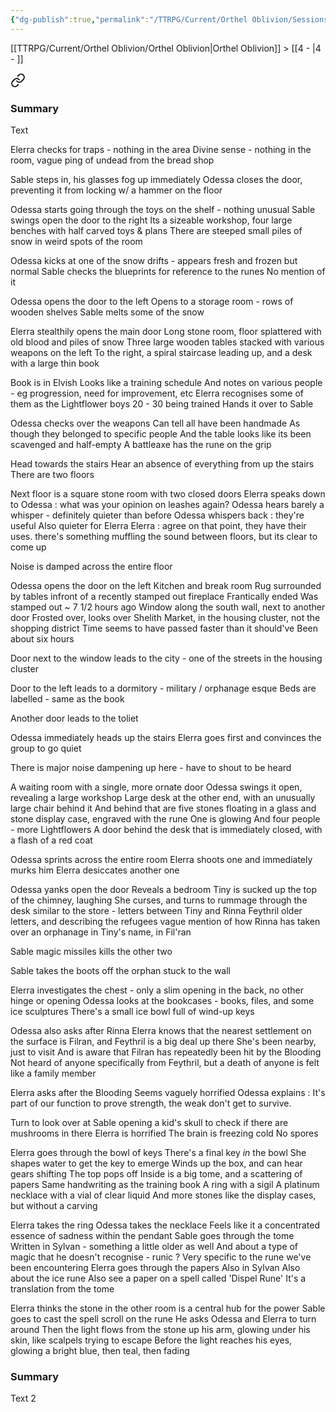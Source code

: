 ```yaml
---
{"dg-publish":true,"permalink":"/TTRPG/Current/Orthel Oblivion/Sessions/3 - To kill an orphan/"}
---
```


[[TTRPG/Current/Orthel Oblivion/Orthel Oblivion\|Orthel Oblivion]] > [[4 - \|4 - ]]


<div class="transclusion internal-embed is-loaded"><a class="markdown-embed-link" href="/ttrpg/current/orthel-oblivion/sessions/1-orthel-opens/#summary" aria-label="Open link"><svg xmlns="http://www.w3.org/2000/svg" width="24" height="24" viewBox="0 0 24 24" fill="none" stroke="currentColor" stroke-width="2" stroke-linecap="round" stroke-linejoin="round" class="svg-icon lucide-link"><path d="M10 13a5 5 0 0 0 7.54.54l3-3a5 5 0 0 0-7.07-7.07l-1.72 1.71"></path><path d="M14 11a5 5 0 0 0-7.54-.54l-3 3a5 5 0 0 0 7.07 7.07l1.71-1.71"></path></svg></a><div class="markdown-embed">



### Summary

Text

</div></div>



Elerra checks for traps - nothing in the area
Divine sense - nothing in the room, vague ping of undead from the bread shop

Sable steps in, his glasses fog up immediately
Odessa closes the door, preventing it from locking w/ a hammer on the floor

Odessa starts going through the toys on the shelf - nothing unusual
Sable swings open the door to the right
	Its a sizeable workshop, four large benches with half carved toys & plans
	There are steeped small piles of snow in weird spots of the room

Odessa kicks at one of the snow drifts - appears fresh and frozen but normal
Sable checks the blueprints for reference to the runes
	No mention of it

Odessa opens the door to the left
	Opens to a storage room - rows of wooden shelves
	Sable melts some of the snow

Elerra stealthily opens the main door
	Long stone room, floor splattered with old blood and piles of snow
	Three large wooden tables stacked with various weapons on the left
	To the right, a spiral staircase leading up, and a desk with a large thin book

Book is in Elvish
	Looks like a training schedule
	And notes on various people - eg progression, need for improvement, etc
	Elerra recognises some of them as the Lightflower boys
	20 - 30 being trained
	Hands it over to Sable
 
Odessa checks over the weapons
	Can tell all have been handmade
	As though they belonged to specific people
	And the table looks like its been scavenged and half-empty
	A battleaxe has the rune on the grip

Head towards the stairs
	Hear an absence of everything from up the stairs
	There are two floors

Next floor is a square stone room with two closed doors
	Elerra speaks down to Odessa : what was your opinion on leashes again?
	Odessa hears barely a whisper - definitely quieter than before
	Odessa whispers back : they're useful
	Also quieter for Elerra
	Elerra : agree on that point, they have their uses. there's something muffling the sound between floors, but its clear to come up

Noise is damped across the entire floor

Odessa opens the door on the left
	Kitchen and break room
	Rug surrounded by tables infront of a recently stamped out fireplace
		Frantically ended
		Was stamped out ~ 7 1/2 hours ago
	Window along the south wall, next to another door
		Frosted over, looks over Shelith Market, in the housing cluster, not the shopping district
		Time seems to have passed faster than it should've
		Been about six hours

Door next to the window leads to the city - one of the streets in the housing cluster

Door to the left leads to a dormitory - military / orphanage esque
	Beds are labelled - same as the book

Another door leads to the toliet

Odessa immediately heads up the stairs
Elerra goes first and convinces the group to go quiet

There is major noise dampening up here - have to shout to be heard

A waiting room with a single, more ornate door
	Odessa swings it open, revealing a large workshop
	Large desk at the other end, with an unusually large chair behind it
	And behind that are five stones floating in a glass and stone display case, engraved with the rune
		One is glowing
	And four people - more Lightflowers
	A door behind the desk that is immediately closed, with a flash of a red coat

Odessa sprints across the entire room
Elerra shoots one and immediately murks him
Elerra desiccates another one

Odessa yanks open the door
	Reveals a bedroom
	Tiny is sucked up the top of the chimney, laughing
She curses, and turns to rummage through the desk
	similar to the store - letters between Tiny and Rinna Feythril
	older letters, and describing the refugees
	vague mention of how Rinna has taken over an orphanage in Tiny's name, in Fil'ran

Sable magic missiles kills the other two

Sable takes the boots off the orphan stuck to the wall

Elerra investigates the chest - only a slim opening in the back, no other hinge or opening
Odessa looks at the bookcases - books, files, and some ice sculptures
	There's a small ice bowl full of wind-up keys

Odessa also asks after Rinna
	Elerra knows that the nearest settlement on the surface is Filran, and Feythril is a big deal up there
	She's been nearby, just to visit
	And is aware that Filran has repeatedly been hit by the Blooding
	Not heard of anyone specifically from Feythril, but a death of anyone is felt like a family member

Elerra asks after the Blooding
	Seems vaguely horrified
	Odessa explains : It's part of our function to prove strength, the weak don't get to survive.

Turn to look over at Sable opening a kid's skull to check if there are mushrooms in there
	Elerra is horrified
	The brain is freezing cold
	No spores

Elerra goes through the bowl of keys
	There's a final key _in_ the bowl
	She shapes water to get the key to emerge
Winds up the box, and can hear gears shifting
	The top pops off
	Inside is a big tome, and a scattering of papers
		Same handwriting as the training book
		A ring with a sigil
		A platinum necklace with a vial of clear liquid
		And more stones like the display cases, but without a carving

Elerra takes the ring
Odessa takes the necklace
	Feels like it a concentrated essence of sadness within the pendant
Sable goes through the tome
	Written in Sylvan - something a little older as well
	And about a type of magic that he doesn't recognise - runic ?
	Very specific to the rune we've been encountering
Elerra goes through the papers
	Also in Sylvan
	Also about the ice rune
	Also see a paper on a spell called 'Dispel Rune'
	It's a translation from the tome

Elerra thinks the stone in the other room is a central hub for the power
Sable goes to cast the spell scroll on the rune
He asks Odessa and Elerra to turn around
	Then the light flows from the stone up his arm, glowing under his skin, like scalpels trying to escape
	Before the light reaches his eyes, glowing a bright blue, then teal, then fading

### Summary

Text 2